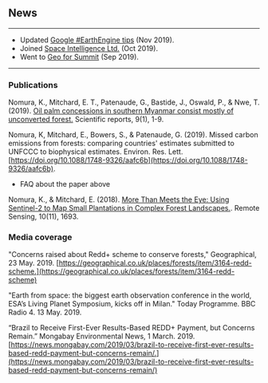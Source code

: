 ## News
---
- Updated [Google #EarthEngine tips](https://twitter.com/Keiko_geo/timelines/1155082696009420801) (Nov 2019).
- Joined [Space Intelligence Ltd.](https://www.space-intelligence.com/2019/10/09/dr-keiko-nomura-joins-space-intelligence-as-senior-analyst/) (Oct 2019).
- Went to [Geo for Summit](https://www.youtube.com/watch?v=M8u2ZeXLFyM&feature=youtu.be) (Sep 2019).

---

### Publications

Nomura, K., Mitchard, E. T., Patenaude, G., Bastide, J., Oswald, P., & Nwe, T. (2019). [Oil palm concessions in southern Myanmar consist mostly of unconverted forest.](https://www.nature.com/articles/s41598-019-48443-3) Scientific reports, 9(1), 1-9.

Nomura, K, Mitchard, E., Bowers, S., & Patenaude, G. (2019). Missed carbon emissions from forests: comparing countries' estimates submitted to UNFCCC to biophysical estimates. Environ. Res. Lett. [https://doi.org/10.1088/1748-9326/aafc6b](https://doi.org/10.1088/1748-9326/aafc6b).

 - FAQ about the paper above

Nomura, K., & Mitchard, E. (2018). [More Than Meets the Eye: Using Sentinel-2 to Map Small Plantations in Complex Forest Landscapes.](https://www.mdpi.com/2072-4292/10/11/1693). Remote Sensing, 10(11), 1693.

### Media coverage

"Concerns raised about Redd+ scheme to conserve forests," Geographical, 23 May. 2019. [https://geographical.co.uk/places/forests/item/3164-redd-scheme.](https://geographical.co.uk/places/forests/item/3164-redd-scheme)

"Earth from space: the biggest earth observation conference in the world, ESA’s Living Planet Symposium, kicks off in Milan." Today Programme. BBC Radio 4. 13 May. 2019.

“Brazil to Receive First-Ever Results-Based REDD+ Payment, but Concerns Remain.” Mongabay Environmental News, 1 March. 2019. [https://news.mongabay.com/2019/03/brazil-to-receive-first-ever-results-based-redd-payment-but-concerns-remain/.](https://news.mongabay.com/2019/03/brazil-to-receive-first-ever-results-based-redd-payment-but-concerns-remain/)
